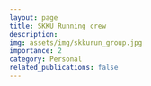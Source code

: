 ```yaml
---
layout: page
title: SKKU Running crew
description: 
img: assets/img/skkurun_group.jpg
importance: 2
category: Personal
related_publications: false
---
```



